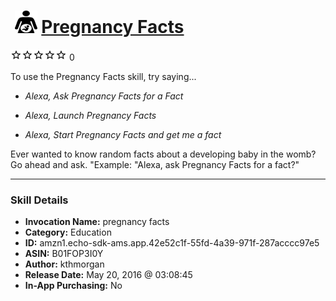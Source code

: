 # &nbsp;<img src="skill_icon" alt="Pregnancy Facts icon" width="36"> [Pregnancy Facts](http://alexa.amazon.com/#skills/amzn1.echo-sdk-ams.app.42e52c1f-55fd-4a39-971f-287acccc97e5)
![0 stars](../../images/ic_star_border_black_18dp_1x.png)![0 stars](../../images/ic_star_border_black_18dp_1x.png)![0 stars](../../images/ic_star_border_black_18dp_1x.png)![0 stars](../../images/ic_star_border_black_18dp_1x.png)![0 stars](../../images/ic_star_border_black_18dp_1x.png) 0

To use the Pregnancy Facts skill, try saying...

* *Alexa, Ask Pregnancy Facts for a Fact*

* *Alexa, Launch Pregnancy Facts*

* *Alexa, Start Pregnancy Facts and get me a fact*

Ever wanted to know random facts about a developing baby in the womb? Go ahead and ask. "Example: "Alexa, ask Pregnancy Facts for a fact?"

***

### Skill Details

* **Invocation Name:** pregnancy facts
* **Category:** Education
* **ID:** amzn1.echo-sdk-ams.app.42e52c1f-55fd-4a39-971f-287acccc97e5
* **ASIN:** B01FOP3I0Y
* **Author:** kthmorgan
* **Release Date:** May 20, 2016 @ 03:08:45
* **In-App Purchasing:** No
